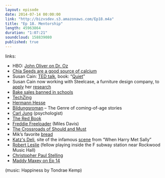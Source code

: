 ```yaml
---
layout: episode
date: 2014-07-14 00:00:00
link: "http://bizvsdev.s3.amazonaws.com/Ep18.m4a"
title: "Ep 18. Mentorship"
length: 45963864
duration: "1:07:21"
soundcloud: 158839080
published: true
---
```


links:

- HBO: [John Oliver on Dr. Oz](https://www.youtube.com/watch?v=WA0wKeokWUU)
- [Chia Seeds are a good source of calcium](http://ndb.nal.usda.gov/ndb/foods/show/3655?qlookup=12006&max=25&man=&lfacet=&new=1)
- Susan Cain: [TED talk](http://www.ted.com/talks/susan_cain_the_power_of_introverts), book: “[Quiet](http://www.thepowerofintroverts.com/about-the-book/)”
- Susan Cain now working with Steelcase, a furniture design company, to [apply](http://www.fastcodesign.com/3031341/steelcase-and-susan-cain-design-offices-for-introverts) her [research](http://www.steelcase.com/en/products/category/architectural/archwalls/via/pages/quiet-spaces.aspx)
- [Bake sales banned in schools](http://www.nytimes.com/2009/10/03/nyregion/03bakesale.html?_r=0)
- [TechZing](http://techzinglive.com)
- [Hermann Hesse](http://en.wikipedia.org/wiki/Hermann_Hesse)
- [Bildungsroman](http://en.wikipedia.org/wiki/Bildungsroman) – The Genre of coming-of-age stories
- [Carl Jung](http://en.wikipedia.org/wiki/Carl_Jung) (psychologist)
- [The Red Book](http://en.wikipedia.org/wiki/Red_Book_(Jung))
- [Freddie Freeloader](https://www.youtube.com/watch?v=RPfFhfSuUZ4&feature=kp) (Miles Davis)
- [The Crossroads of Should and Must](https://medium.com/@elleluna/the-crossroads-of-should-and-must-90c75eb7c5b0)
- Mik’s favorite [bread](https://canyonglutenfree.com/buy-gluten-free-bread-products/Gluten-Free-7-Grain-Sandwich-Bread.html)
- [Katz's Deli](http://katzsdelicatessen.com/), site of the infamous [scene](http://www.newsweek.com/twenty-five-years-later-people-still-wont-stop-faking-orgasms-katzs-deli-258596) from “When Harry Met Sally”
- [Robert Leslie](http://robertleslie.bandcamp.com) (fellow playing inside the F subway station near Rockwood Music Hall)
- [Christopher Paul Stelling](http://christopherpaulstelling.bandcamp.com)
- [Maddy Maxey on Ep 14](http://www.bizvsdev.com/Ep14.1/)


(music: Happiness by Tondrae Kemp)
